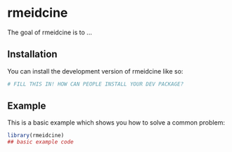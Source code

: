 
# rmeidcine

<!-- badges: start -->
<!-- badges: end -->

The goal of rmeidcine is to ...

## Installation

You can install the development version of rmeidcine like so:

``` r
# FILL THIS IN! HOW CAN PEOPLE INSTALL YOUR DEV PACKAGE?
```

## Example

This is a basic example which shows you how to solve a common problem:

``` r
library(rmeidcine)
## basic example code
```

